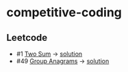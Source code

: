 ﻿# competitive-coding

## Leetcode
- #1 [Two Sum]() -> [solution](https://github.com/anoopraju31/competitive-coding/tree/main/leetcode/1_TwoSum)
- #49 [Group Anagrams](https://leetcode.com/problems/group-anagrams/description/) -> [solution](https://github.com/anoopraju31/competitive-coding/tree/main/leetcode/49_groupAnagram) 
